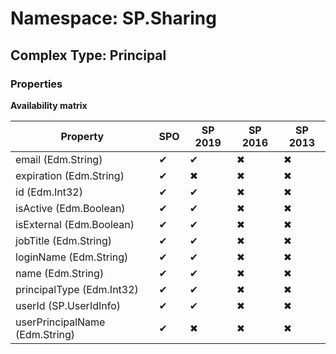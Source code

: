 # Namespace: SP.Sharing

## Complex Type: Principal

### Properties

**Availability matrix**

Property | SPO | SP 2019 | SP 2016 | SP 2013
----------|-----|---------|---------|--------
email (Edm.String) | ✔ | ✔ | ✖ | ✖
expiration (Edm.String) | ✔ | ✖ | ✖ | ✖
id (Edm.Int32) | ✔ | ✔ | ✖ | ✖
isActive (Edm.Boolean) | ✔ | ✔ | ✖ | ✖
isExternal (Edm.Boolean) | ✔ | ✔ | ✖ | ✖
jobTitle (Edm.String) | ✔ | ✔ | ✖ | ✖
loginName (Edm.String) | ✔ | ✔ | ✖ | ✖
name (Edm.String) | ✔ | ✔ | ✖ | ✖
principalType (Edm.Int32) | ✔ | ✔ | ✖ | ✖
userId (SP.UserIdInfo) | ✔ | ✔ | ✖ | ✖
userPrincipalName (Edm.String) | ✔ | ✖ | ✖ | ✖
